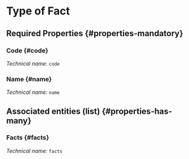 # Type of Fact
<!--- THIS FILE IS GENERATED PLEASE DO NOT EDIT IT DIRECTLY --->



<OH code="factType"/>




## Required Properties {#properties-mandatory}
    
### Code {#code}



*Technical name:* ```code```
<PH code="factType:code"/>

### Name {#name}



*Technical name:* ```name```
<PH code="factType:name"/>

    





## Associated entities (list) {#properties-has-many}

### Facts {#facts}



*Technical name:* ```facts```
<PH code="factType:facts"/>




